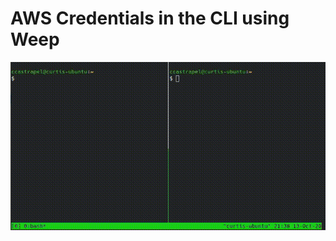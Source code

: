 # AWS Credentials in the CLI using Weep

![Using weep for local credentials](../../.gitbook/assets/weep-2020-10-13_21.38.49.gif)

